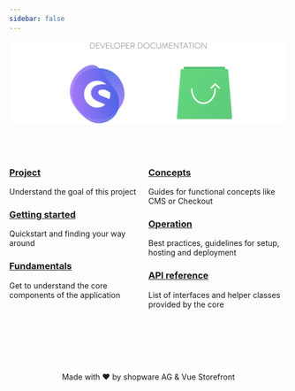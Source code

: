 ```yaml
---
sidebar: false
---
```


![showpare-vsf-banner](./assets/shopware_vsf_banner.png)

<div style="display: flex; margin-top: 50px;">

<div style="width: 50%;">
	

### [Project](project)
Understand the goal of this project

### [Getting started](getting-started)
Quickstart and finding your way around

### [Fundamentals](fundamentals)
Get to understand the core components of the application 

</div>

<div style="width: 50%;">
	
### [Concepts](concepts)
Guides for functional concepts like CMS or Checkout

### [Operation](operation)
Best practices, guidelines for setup, hosting and deployment

### [API reference](/api/)
List of interfaces and helper classes provided by the core

</div>

</div>

<center style="margin-top: 100px;">

Made with ❤️ by shopware AG & Vue Storefront

</center>